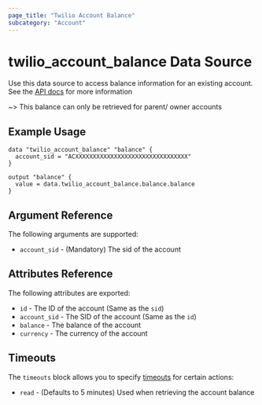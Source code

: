 ```yaml
---
page_title: "Twilio Account Balance"
subcategory: "Account"
---
```


# twilio_account_balance Data Source

Use this data source to access balance information for an existing account. See the [API docs](https://www.twilio.com/docs/iam/api/account) for more information

~> This balance can only be retrieved for parent/ owner accounts

## Example Usage

```hcl
data "twilio_account_balance" "balance" {
  account_sid = "ACXXXXXXXXXXXXXXXXXXXXXXXXXXXXXXXX"
}

output "balance" {
  value = data.twilio_account_balance.balance.balance
}
```

## Argument Reference

The following arguments are supported:

- `account_sid` - (Mandatory) The sid of the account

## Attributes Reference

The following attributes are exported:

- `id` - The ID of the account (Same as the `sid`)
- `account_sid` - The SID of the account (Same as the `id`)
- `balance` - The balance of the account
- `currency` - The currency of the account

## Timeouts

The `timeouts` block allows you to specify [timeouts](https://www.terraform.io/docs/configuration/resources.html#timeouts) for certain actions:

- `read` - (Defaults to 5 minutes) Used when retrieving the account balance
